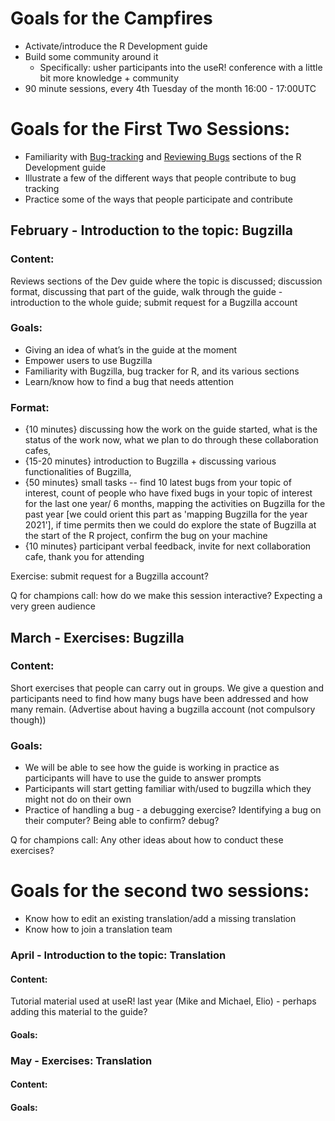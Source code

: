 # Goals for the Campfires

* Activate/introduce the R Development guide
* Build some community around it
    - Specifically: usher participants into the useR! conference with a little bit more knowledge + community
* 90 minute sessions, every 4th Tuesday of the month 16:00 - 17:00UTC


# Goals for the First Two Sessions:

* Familiarity with [Bug-tracking](https://contributor.r-project.org/rdevguide/bug-tracking.html) and [Reviewing Bugs](https://contributor.r-project.org/rdevguide/reviewing-bugs.html) sections of the R Development guide
* Illustrate a few of the different ways that people contribute to bug tracking
 * Practice some of the ways that people participate and contribute

## February - Introduction to the topic: Bugzilla
	
### Content: 

Reviews sections of the Dev guide where the topic is discussed; discussion format, discussing that part of the guide, walk through the guide - introduction to the whole guide; submit request for a Bugzilla account
	
### Goals: 

* Giving an idea of what’s in the guide at the moment
* Empower users to use Bugzilla
* Familiarity with Bugzilla, bug tracker for R, and its various sections
* Learn/know how to find a bug that needs attention

### Format:
* {10 minutes} discussing how the work on the guide started, what is the status of the work now, what we plan to do through these collaboration cafes,
* {15-20 minutes} introduction to Bugzilla + discussing various functionalities of Bugzilla,
* {50 minutes} small tasks -- find 10 latest bugs from your topic of interest, count of people who have fixed bugs in your topic of interest for the last one year/ 6 months, mapping the activities on Bugzilla for the past year [we could orient this part as 'mapping Bugzilla for the year 2021'], if time permits then we could do explore the state of Bugzilla at the start of the R project, confirm the bug on your machine
* {10 minutes} participant verbal feedback, invite for next collaboration cafe, thank you for attending

Exercise: submit request for a Bugzilla account?

Q for champions call: how do we make this session interactive? Expecting a very green audience

## March - Exercises: Bugzilla
	
### Content: 

Short exercises that people can carry out in groups. We give a question and participants need to find how many bugs have been addressed and how many remain. (Advertise about having a bugzilla account (not compulsory though))

### Goals: 

* We will be able to see how the guide is working in practice as participants will have to use the guide to answer prompts
* Participants will start getting familiar with/used to bugzilla which they might not do on their own
* Practice of handling a bug - a debugging exercise? Identifying a bug on their computer? Being able to confirm? debug?

Q for champions call: Any other ideas about how to conduct these exercises?

# Goals for the second two sessions:

* Know how to edit an existing translation/add a missing translation
* Know how to join a translation team

### April - Introduction to the topic: Translation

#### Content: 

Tutorial material used at useR! last year (Mike and Michael, Elio) - perhaps adding this material to the guide?
	
#### Goals:

### May - Exercises: Translation
	
#### Content:

#### Goals:
